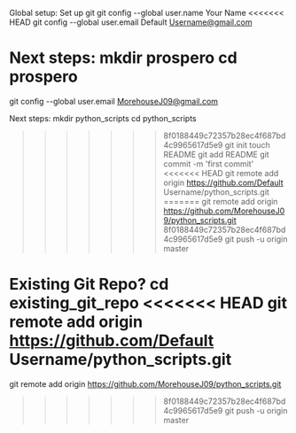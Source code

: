 Global setup:
 Set up git
  git config --global user.name Your Name
<<<<<<< HEAD
  git config --global user.email Default Username@gmail.com
      
Next steps:
  mkdir prospero
  cd prospero
=======
  git config --global user.email MorehouseJ09@gmail.com
      
Next steps:
  mkdir python_scripts
  cd python_scripts
>>>>>>> 8f0188449c72357b28ec4f687bd4c9965617d5e9
  git init
  touch README
  git add README
  git commit -m 'first commit'
<<<<<<< HEAD
  git remote add origin https://github.com/Default Username/python_scripts.git
=======
  git remote add origin https://github.com/MorehouseJ09/python_scripts.git
>>>>>>> 8f0188449c72357b28ec4f687bd4c9965617d5e9
  git push -u origin master
      
Existing Git Repo?
  cd existing_git_repo
<<<<<<< HEAD
  git remote add origin https://github.com/Default Username/python_scripts.git
=======
  git remote add origin https://github.com/MorehouseJ09/python_scripts.git
>>>>>>> 8f0188449c72357b28ec4f687bd4c9965617d5e9
  git push -u origin master
